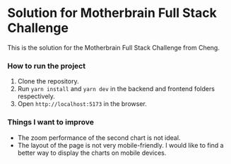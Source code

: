# Solution for Motherbrain Full Stack Challenge

This is the solution for the Motherbrain Full Stack Challenge from Cheng.

### How to run the project
1. Clone the repository.
2. Run `yarn install` and `yarn dev` in the backend and frontend folders respectively.
3. Open `http://localhost:5173` in the browser.


### Things I want to improve
- The zoom performance of the second chart is not ideal. 
- The layout of the page is not very mobile-friendly. I would like to find a better way to display the charts on mobile devices.
